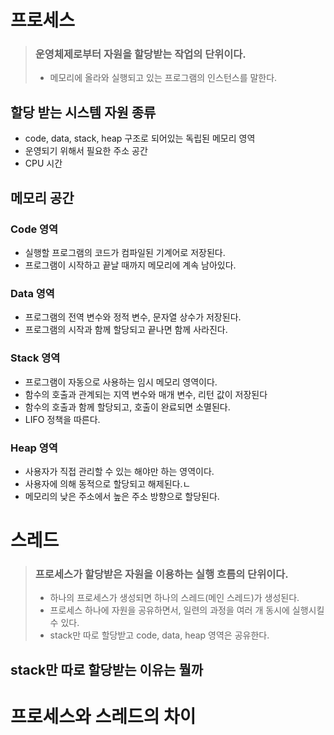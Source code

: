 # 프로세스 
> ### 운영체제로부터 자원을 할당받는 작업의 단위이다.
> - 메모리에 올라와 실행되고 있는 프로그램의 인스턴스를 말한다.

## 할당 받는 시스템 자원 종류
- code, data, stack, heap 구조로 되어있는 독립된 메모리 영역
- 운영되기 위해서 필요한 주소 공간
- CPU 시간

## 메모리 공간
### Code 영역
- 실행할 프로그램의 코드가 컴파일된 기계어로 저장된다.
- 프로그램이 시작하고 끝날 때까지 메모리에 계속 남아있다.

### Data 영역
- 프로그램의 전역 변수와 정적 변수, 문자열 상수가 저장된다.
- 프로그램의 시작과 함께 할당되고 끝나면 함께 사라진다.

### Stack 영역
- 프로그램이 자동으로 사용하는 임시 메모리 영역이다.
- 함수의 호출과 관계되는 지역 변수와 매개 변수, 리턴 값이 저장된다
- 함수의 호출과 함께 할당되고, 호출이 완료되면 소멸된다.
- LIFO 정책을 따른다.

### Heap 영역
- 사용자가 직접 관리할 수 있는 해야만 하는 영역이다.
- 사용자에 의해 동적으로 할당되고 해제된다.ㄴ
- 메모리의 낮은 주소에서 높은 주소 방향으로 할당된다.

# 스레드
> ### 프로세스가 할당받은 자원을 이용하는 실행 흐름의 단위이다.
> - 하나의 프로세스가 생성되면 하나의 스레드(메인 스레드)가 생성된다.
> - 프로세스 하나에 자원을 공유하면서, 일련의 과정을 여러 개 동시에 실행시킬 수 있다.
> - stack만 따로 할당받고 code, data, heap 영역은 공유한다.

## stack만 따로 할당받는 이유는 뭘까


# 프로세스와 스레드의 차이
